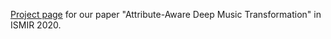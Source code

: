 [Project page](https://anonymous-555.github.io/project/) for our paper "Attribute-Aware Deep Music Transformation" in ISMIR 2020.